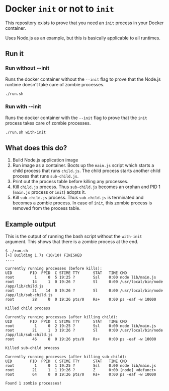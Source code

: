 
# Docker `init` or not to `init`

This repository exists to prove that you need an `init` process in your Docker container.

Uses Node.js as an example, but this is basically applicable to all runtimes.

## Run it

### Run without --init

Runs the docker container without the `--init` flag to prove that the Node.js runtime doesn't take care of zombie processes.

```bash
./run.sh
```

### Run with --init

Runs the docker container with the `--init` flag to prove that the `init` process takes care of zombie processes.

```bash
./run.sh with-init
```

## What does this do?

1. Build Node.js application image
2. Run image as a container. Boots up the `main.js` script which starts a child process that runs `child.js`. The child process starts another child process that runs `sub-child.js`.
3. Print out the process table before killing any processes.
4. Kill `child.js` process. Thus `sub-child.js` becomes an orphan and PID 1 (`main.js` process or `init`) adopts it.
5. Kill `sub-child.js` process. Thus `sub-child.js` is terminated and becomes a zombie process. In case of `init`, this zombie process is removed from the process table.

## Example output

This is the output of running the bash script without the `with-init` argument. This shows that there is a zombie process at the end.

```
$ ./run.sh
[+] Building 1.7s (10/10) FINISHED
....

Currently running processes (before kills):
UID        PID  PPID  C STIME TTY      STAT   TIME CMD
root         1     0  5 19:25 ?        Ssl    0:00 node lib/main.js
root        14     1  0 19:26 ?        Sl     0:00 /usr/local/bin/node /app/lib/child.js
root        21    14  0 19:26 ?        Sl     0:00 /usr/local/bin/node /app/lib/sub-child.js
root        28     0  0 19:26 pts/0    Rs+    0:00 ps -eaf -w 10000

Killed child process

Currently running processes (after killing child):
UID        PID  PPID  C STIME TTY      STAT   TIME CMD
root         1     0  2 19:25 ?        Ssl    0:00 node lib/main.js
root        21     1  3 19:26 ?        Sl     0:00 /usr/local/bin/node /app/lib/sub-child.js
root        46     0  0 19:26 pts/0    Rs+    0:00 ps -eaf -w 10000

Killed sub-child process

Currently running processes (after killing sub-child):
UID        PID  PPID  C STIME TTY      STAT   TIME CMD
root         1     0  1 19:25 ?        Ssl    0:00 node lib/main.js
root        21     1  1 19:26 ?        Z      0:00 [node] <defunct>
root        64     0  0 19:26 pts/0    Rs+    0:00 ps -eaf -w 10000

Found 1 zombie processes!
```
